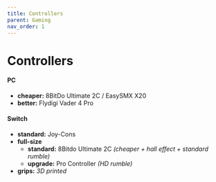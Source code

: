 ```yaml
---
title: Controllers
parent: Gaming
nav_order: 1
---
```

# Controllers

#### PC

- **cheaper:** 8BitDo Ultimate 2C / EasySMX X20
- **better:** Flydigi Vader 4 Pro

#### Switch

- **standard:** Joy-Cons
- **full-size** 
	- **standard:** 8Bitdo Ultimate 2C *(cheaper + hall effect + standard rumble)*
	- **upgrade:** Pro Controller *(HD rumble)*
- **grips:** *3D printed* 
